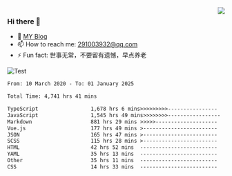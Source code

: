 <img align='right' src='https://github-readme-stats.vercel.app/api?username=niaogege&show_icons=true&theme=radical'/>

### Hi there 👋

- 🌱 [MY Blog](https://bythewayer.com/)
- 📫 How to reach me: 291003932@qq.com
- ⚡ Fun fact:  世事无常，不要留有遗憾，早点养老

![Test](https://github-readme-stats.vercel.app/api/top-langs/?username=niaogege&layout=compact)

<!--START_SECTION:waka-->

```txt
From: 10 March 2020 - To: 01 January 2025

Total Time: 4,741 hrs 41 mins

TypeScript                 1,678 hrs 6 mins>>>>>>>>>----------------   35.39 %
JavaScript                 1,545 hrs 49 mins>>>>>>>>-----------------   32.60 %
Markdown                   881 hrs 29 mins >>>>>--------------------   18.59 %
Vue.js                     177 hrs 49 mins >------------------------   03.75 %
JSON                       165 hrs 47 mins >------------------------   03.50 %
SCSS                       115 hrs 28 mins >------------------------   02.44 %
HTML                       42 hrs 52 mins  -------------------------   00.90 %
YAML                       35 hrs 13 mins  -------------------------   00.74 %
Other                      35 hrs 11 mins  -------------------------   00.74 %
CSS                        14 hrs 33 mins  -------------------------   00.31 %
```

<!--END_SECTION:waka-->
